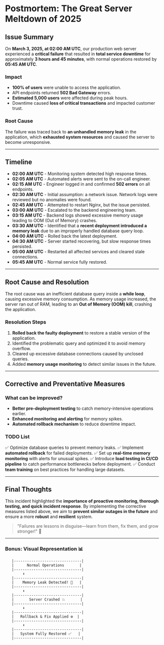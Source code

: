 # Postmortem: The Great Server Meltdown of 2025

## Issue Summary
On **March 3, 2025, at 02:00 AM UTC**, our production web server experienced a **critical failure** that resulted in **total service downtime** for approximately **3 hours and 45 minutes**, with normal operations restored by **05:45 AM UTC**.

### Impact
- **100% of users** were unable to access the application.
- API endpoints returned **502 Bad Gateway** errors.
- **Estimated 5,000 users** were affected during peak hours.
- Downtime caused **loss of critical transactions** and impacted customer trust.

### Root Cause
The failure was traced back to **an unhandled memory leak** in the application, which **exhausted system resources** and caused the server to become unresponsive.

---

## Timeline

- **02:00 AM UTC** - Monitoring system detected high response times.
- **02:05 AM UTC** - Automated alerts were sent to the on-call engineer.
- **02:15 AM UTC** - Engineer logged in and confirmed **502 errors** on all endpoints.
- **02:30 AM UTC** - Initial assumption: a network issue. Network logs were reviewed but no anomalies were found.
- **02:45 AM UTC** - Attempted to restart Nginx, but the issue persisted.
- **03:00 AM UTC** - Escalated to the backend engineering team.
- **03:15 AM UTC** - Backend logs showed excessive memory usage leading to OOM (Out of Memory) crashes.
- **03:30 AM UTC** - Identified that a **recent deployment introduced a memory leak** due to an improperly handled database query loop.
- **04:00 AM UTC** - Rolled back the latest deployment.
- **04:30 AM UTC** - Server started recovering, but slow response times persisted.
- **05:00 AM UTC** - Restarted all affected services and cleared stale connections.
- **05:45 AM UTC** - Normal service fully restored.

---

## Root Cause and Resolution
The root cause was an inefficient database query inside a **while loop**, causing excessive memory consumption. As memory usage increased, the server ran out of RAM, leading to an **Out of Memory (OOM) kill**, crashing the application.

### Resolution Steps
1. **Rolled back the faulty deployment** to restore a stable version of the application.
2. Identified the problematic query and optimized it to avoid memory overflow.
3. Cleared up excessive database connections caused by unclosed queries.
4. Added **memory usage monitoring** to detect similar issues in the future.

---

## Corrective and Preventative Measures
### What can be improved?
- **Better pre-deployment testing** to catch memory-intensive operations earlier.
- **Enhanced monitoring and alerting** for memory spikes.
- **Automated rollback mechanism** to reduce downtime impact.

### TODO List
✅ Optimize database queries to prevent memory leaks.
✅ Implement **automated rollback** for failed deployments.
✅ Set up **real-time memory monitoring** with alerts for unusual spikes.
✅ Introduce **load testing in CI/CD pipeline** to catch performance bottlenecks before deployment.
✅ Conduct **team training** on best practices for handling large datasets.

---

## Final Thoughts
This incident highlighted the **importance of proactive monitoring, thorough testing, and quick incident response**. By implementing the corrective measures listed above, we aim to **prevent similar outages in the future** and ensure a more **robust** and **resilient** system.

> "Failures are lessons in disguise—learn from them, fix them, and grow stronger!" 🚀

---

### Bonus: Visual Representation 📊

```
   |-------------------------------|
   |      Normal Operations       |
   |-------------------------------|
        ⬇
   |-------------------------------|
   |    Memory Leak Detected! 🚨   |
   |-------------------------------|
        ⬇
   |-------------------------------|
   |       Server Crashed 💥       |
   |-------------------------------|
        ⬇
   |-------------------------------|
   |   Rollback & Fix Applied ⚙️  |
   |-------------------------------|
        ⬇
   |-------------------------------|
   |   System Fully Restored ✅   |
   |-------------------------------|
